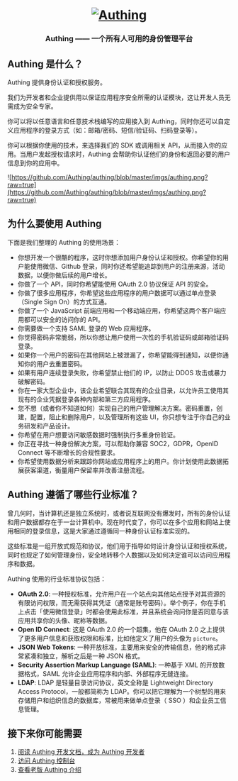 <h1 align="center">
  <a href="https:/authing.cn"><img width="550" src="https://cdn.authing.cn/authing-logo@2.png?a=1" alt="Authing" /></a>
</h1>

<h3 align="center">Authing —— 一个所有人可用的身份管理平台</h3>

## Authing 是什么？

Authing 提供身份认证和授权服务。

我们为开发者和企业提供用以保证应用程序安全所需的认证模块，这让开发人员无需成为安全专家。

你可以将以任意语言和任意技术栈编写的应用接入到 Authing，同时你还可以自定义应用程序的登录方式（如：邮箱/密码、短信/验证码、扫码登录等）。

你可以根据你使用的技术，来选择我们的 SDK 或调用相关 API，从而接入你的应用。当用户发起授权请求时，Authing 会帮助你认证他们的身份和返回必要的用户信息到你的应用中。

![https://github.com/Authing/authing/blob/master/imgs/authing.png?raw=true](https://github.com/Authing/authing/blob/master/imgs/authing.png?raw=true)

## 为什么要使用 Authing

下面是我们整理的 Authing 的使用场景：

- 你想开发一个很酷的程序，这时你想添加用户身份认证和授权。你希望你的用户能使用微信、Github 登录，同时你还希望能追踪到用户的注册来源，活动数据，以便你做后续的用户增长。
- 你做了一个 API，同时你希望能使用 OAuth 2.0 协议保证 API 的安全。
- 你做了很多应用程序，你希望这些应用程序的用户数据可以通过单点登录（Single Sign On）的方式互通。
- 你做了一个 JavaScript 前端应用和一个移动端应用，你希望这两个客户端应用都可以安全的访问你的 API。
- 你需要做一个支持 SAML 登录的 Web 应用程序。
- 你觉得密码非常脆弱，所以你想让用户使用一次性的手机验证码或邮箱验证码登录。
- 如果你一个用户的密码在其他网站上被泄漏了，你希望能得到通知，以便你通知你的用户去重置密码。
- 如果有用户连续登录失败，你希望禁止他们的 IP，以防止 DDOS 攻击或暴力破解密码。
- 你在一家大型企业中，该企业希望联合其现有的企业目录，以允许员工使用其现有的企业凭据登录各种内部和第三方应用程序。
- 您不想（或者你不知道如何）实现自己的用户管理解决方案。密码重置，创建，配置，阻止和删除用户，以及管理所有这些 UI，你只想专注于你自己的业务研发和产品设计。
- 你希望在用户想要访问敏感数据时强制执行多重身份验证。
- 你正在寻找一种身份解决方案，可以帮助你兼容 SOC2，GDPR，OpenID Connect 等不断增长的合规性要求。
- 你希望使用数据分析来跟踪你网站或应用程序上的用户。你计划使用此数据拓展获客渠道，衡量用户保留率并改善注册流程。

## Authing 遵循了哪些行业标准？

曾几何时，当计算机还是独立系统时，或者说互联网没有爆发时，所有的身份认证和用户数据都存在于一台计算机中。现在时代变了，你可以在多个应用和网站上使用相同的登录信息，这是大家通过遵循同一种身份认证标准实现的。

这些标准是一组开放式规范和协议，他们用于指导如何设计身份认证和授权系统，同时也规定了如何管理身份，安全地转移个人数据以及如何决定谁可以访问应用程序和数据。

Authing 使用的行业标准协议包括：

- **OAuth 2.0**: 一种授权标准，允许用户在一个站点向其他站点授予对其资源的有限访问权限，而无需获得其凭证（通常是账号密码）。举个例子，你在手机上点击「使用微信登录」时都会使用此标准，并且系统会询问你是否同意与该应用共享你的头像、昵称等数据。
- **Open ID Connect**: 这是 OAuth 2.0 的一个超集，他在 OAuth 2.0 之上提供了更多用户信息和获取权限和标准，比如他定义了用户的头像为 `picture`。
- **JSON Web Tokens**: 一种开放标准，主要用来安全的传输信息，他的格式非常紧凑和独立，解析之后是一种 JSON 格式。
- **Security Assertion Markup Language (SAML)**: 一种基于 XML 的开放数据格式，SAML 允许企业应用程序和内部、外部程序无缝连接。
- **LDAP**: LDAP 是轻量目录访问协议，英文全称是 Lightweight Directory Access Protocol，一般都简称为 LDAP。你可以把它理解为一个树型的用来存储用户和组织信息的数据库，常被用来做单点登录（ SSO ）和企业员工信息管理。

## 接下来你可能需要

1. [阅读 Authing 开发文档，成为 Authing 开发者](https://docs.authing.cn/#/)
2. [访问 Authing 控制台](https://authing.cn/dashboard)
3. [查看老版 Authing 介绍](https://github.com/Authing/authing/blob/master/OLD_README.md)